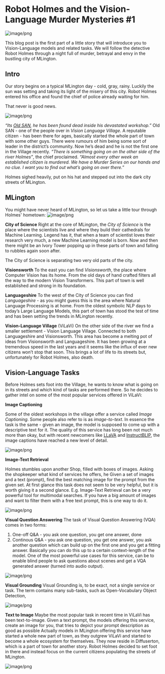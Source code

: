 # Robot Holmes and the Vision-Language Murder Mysteries #1

![image/png](https://cdn-uploads.huggingface.co/production/uploads/607feb037c746d01ecb19180/yUdvvxZQPY7_O3eJuiH45.png)

This blog post is the first part of a little story that will introduce you to Vision-Language models and related tasks.
We will follow the detective Robot Holmes through a night full of murder, betrayal and envy in the bustling city of MLington.

## Intro
Our story begins on a typical MLington day - cold, gray, rainy. Luckily the sun was setting and taking its light of the misery of this city. Robot Holmes entered his office and found the chief of police already waiting for him.

That never is good news.

![image/png](https://cdn-uploads.huggingface.co/production/uploads/607feb037c746d01ecb19180/Fw-D-aPntUjNpWpQN-acg.png)

*“Its [Old SAN](https://arxiv.org/pdf/1511.02274.pdf), he has been found dead inside his devastated workshop.”*
Old SAN - one of the people over in *Vision Language Village*. A reputable citizen - has been there for ages, basically started the whole part of town with some other guys. There were rumours of him being some sort of leader in the district’s community. Now he’s dead and he is not the first one in the Village recently.
*“There is something going on on the other side of the river Holmes”*, the chief proclaimed.
*“Almost every other week an established citizen is murdered. We have a Murder Series on our hands and no clue. I want you to find out what’s going on over there.”*
 
Holmes sighed heavily, put on his hat and stepped out into the dark city streets of MLington.

## MLington
You might have never heard of MLington, so let us take a little tour through Holmes' hometown:
![image/png](https://cdn-uploads.huggingface.co/production/uploads/607feb037c746d01ecb19180/47dLSYSXnKlCpI5eqS33G.png)

**City of Science**
Right at the core of MLington, the *City of Science* is the place where the scientists live and where they build their cathedrals for Machine Learning. Legend has it, that when a team of scientist loves their research very much, a new Machine Learning model is born. Now and then there might be an Ivory Tower popping up in these parts of town and falling to rubbles again soon after.

The City of Science is separating two very old parts of the city.

**Visionsworth**
To the east you can find *Visionsworth*, the place where Computer Vision has its home. From the old days of hand crafted filters all the way to the modern Vision Transformers. This part of town is well established and strong in its foundation.

**Languageshire**
To the west of the City of Science you can find *Languageshire* - as you might guess this is the area where Natural Language Processing is at home. From the oldest symbolic NLP days to today’s Large Language Models, this part of town has stood the test of time and has been setting the trends in MLington recently.

**Vision-Language Village** (ViLaVi)
On the other side of the river we find a smaller settlement - Vision Language Village. Connected to both Languageshire and Visionsworth. This area has become a melting pot of ideas from Visionsworth and Languageshire. It has been growing at a tremendous speed in the last years and it seems like the influx of ever new citizens won’t stop that soon. This brings a lot of life to its streets but, unfortunately for Robot Holmes, also death.

## Vision-Language Tasks
Before Holmes sets foot into the Village, he wants to know what is going on in its streets and which kind of tasks are performed there. So he decides to gather intel on some of the most popular services offered in ViLaVi:

**Image Captioning**

Some of the oldest workshops in the village offer a service called *Image Captioning*. Some people also refer to is as *image-to-text*. In essence the task is the same - given an image, the model is supposed to come up with a descriptive text for it. The quality of this service has long been not much more than okay, but with recent newcomers like [LLaVA](https://huggingface.co/spaces/badayvedat/LLaVA) and [InstructBLIP](https://huggingface.co/spaces/library-samples/InstructBLIP), the image captions have reached a new level of detail.

![image/png](https://cdn-uploads.huggingface.co/production/uploads/607feb037c746d01ecb19180/mPzG7osMLjljZFyXxBnPI.png)

**Image-Text Retrieval**

Holmes stumbles upon another Shop, filled with boxes of images. Asking the shopkeeper what kind of services he offers, he Given a set of images and a text (prompt), find the best matching image for the prompt from the given set. At first glance this task does not seem to be very helpful, but it is worth giving it a second glance. E.g. Image-Text Retrieval can be a very powerful tool for multimodal searches. If you have a big amount of images and want to filter them with a free text prompt, this is one way to do it.

![image/png](https://cdn-uploads.huggingface.co/production/uploads/607feb037c746d01ecb19180/5OJ8G40S3n8i7n7Tgsvt-.png)

**Visual Question Answering**
The task of Visual Question Answering (VQA) comes in two forms:
1. One-off Q&A - you ask one question, you get one answer, done
2. Continous Q&A - you ask one question, you get one answer, you ask another question which can build up on the first one and you get a fitting answer. Basically you can do this up to a certain context-length of the model.
One of the most powerful use cases for this service, can be to enable blind people to ask questions about scenes and get a VQA generated answer (turned into audio output).

![image/png](https://cdn-uploads.huggingface.co/production/uploads/607feb037c746d01ecb19180/sw0MFGUQcA-B_3FZPrf2Y.png)

**Visual Grounding**
Visual Grounding is, to be exact, not a single service or task. The term contains many sub-tasks, such as Open-Vocabulary Object Detection, 

![image/png](https://cdn-uploads.huggingface.co/production/uploads/607feb037c746d01ecb19180/13v6P9jWD4GYVygIqbQgR.png)

**Text to Image**
Maybe the most popular task in recent time in ViLaVi has been text-to-image. Given a text prompt, the models offering this service, create an image for you, that tries to depict your prompt description as good as possible
Actually models in MLington offering this service have started a whole new part of town, as they outgrew ViLaVi and started to become a whole ecosystem for themselves. They now reside in Diffuserton, which is a part of town for another story. Robot Holmes decided to set foot in there and instead focus on the current citizens populating the streets of MLington.

![image/png](https://cdn-uploads.huggingface.co/production/uploads/607feb037c746d01ecb19180/4J6hdvBtSPLBAoEMFK4Ft.png)
